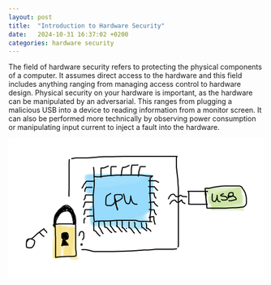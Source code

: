 ```yaml
---
layout: post
title:  "Introduction to Hardware Security"
date:   2024-10-31 16:37:02 +0200
categories: hardware security
---
```

The field of hardware security refers to protecting the physical components of a computer. It assumes direct access to the hardware and this field includes anything ranging from managing access control to hardware design. Physical security on your hardware is important, as the hardware can be manipulated by an adversarial. This ranges from plugging a malicious USB into a device to reading information from a monitor screen. It can also be performed more technically by observing power consumption or manipulating input current to inject a fault into the hardware.

![image](/_assets/images/physical.png)

[jekyll-docs]: https://jekyllrb.com/docs/home
[jekyll-gh]:   https://github.com/jekyll/jekyll
[jekyll-talk]: https://talk.jekyllrb.com/
